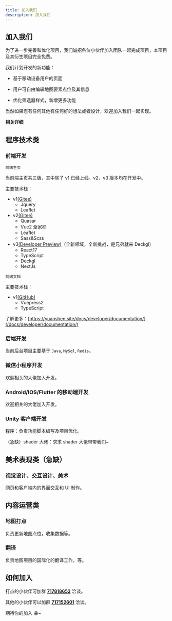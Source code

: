 ```yaml
---
title: 加入我们
description: 加入我们
---
```


## 加入我们

为了进一步完善和优化项目，我们诚招各位小伙伴加入团队一起完成项目，本项目及其衍生项目完全免费。

我们计划开发的新功能：

- 基于移动设备用户的页面

- 用户可自由编辑地图要素点位及其信息

- 优化筛选器样式，新增更多功能

当然如果您有任何其他有任何好的想法或者设计，欢迎加入我们一起实现。

**相关详细**
<Toc />

## 程序技术类

### 前端开发

`前端主页`

当前端主页共三版，其中除了 v1 已经上线。v2，v3 版本均在开发中。

主要技术栈：

- v1[(Gitee)](https://gitee.com/KYJGYSDT/yuan-shen-map)
  - Jquery
  - Leaflet
- v2[(Gitee)](https://gitee.com/KYJGYSDT/island_map)
  - Quasar
  - Vue2 全家桶
  - Leaflet
  - Sass&Scss
- v3[(Developer Preview)](https://nextjs-imagination-map-nbmzjq21z-peaceshi.vercel.app/)（全新领域，全新挑战，是兄弟就来 Deckgl）
  - React17
  - TypeScript
  - Deckgl
  - NextJs

`前端文档`

主要技术栈：

- v1[(GitHub)](https://github.com/jiazengp/genshinmap-docs/)
  - Vuepress2
  - TypeScript

了解更多：[https://yuanshen.site/docs/developer/documentation/](/docs/developer/documentation/)

### 后端开发

当前后台项目主要基于 `Java`, `MySql`, `Redis`。

### 微信小程序开发

欢迎相关的大佬加入开发。

### Android/IOS/Flutter 的移动端开发

欢迎相关的大佬加入开发。

### Unity 客户端开发

程序：负责功能脚本编写及项目优化。

（急缺）shader 大佬：求求 shader 大佬带带我们~

## 美术表现类（急缺）

### 视觉设计、交互设计、美术

网页和客户端内的界面交互和 UI 制作。

## 内容运营类

### 地图打点

负责更新地图点位，收集数据等。

### 翻译

负责地图项目的国际化的翻译工作，等。

## 如何加入

打点的小伙伴可加群 [**717818652**](https://qm.qq.com/cgi-bin/qm/qr?k=8gOxT1yNUGIFRT1p1ib6Z8QqhifB4KoQ&jump_from=webapi '点击加入QQ群') 洽谈。

其他的小伙伴可以加群 [**717152601**](https://qm.qq.com/cgi-bin/qm/qr?k=jkbGpnEQlZ-1J2W0_RpWJXDkqD49Z-8N&jump_from=webapi '点击加入QQ群') 洽谈。

期待你的加入 😀~
